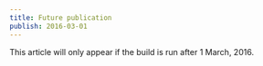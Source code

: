 ```yaml
---
title: Future publication
publish: 2016-03-01
---
```


This article will only appear if the build is run after 1 March, 2016.
